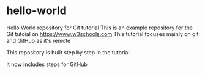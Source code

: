 # hello-world
Hello World repository for Git tutorial
This is an example repository for the Git tutoial on https://www.w3schools.com
This tutorial focuses mainly on git and GitHub as it's remote

This repository is built step by step in the tutorial.

It now includes steps for GitHub
